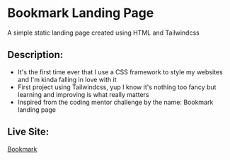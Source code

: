 # Bookmark Landing Page

A simple static landing page created using HTML and Tailwindcss

## Description:

- It's the first time ever that I use a CSS framework to style my websites and I'm kinda falling in love with it
- First project using Tailwindcss, yup I know it's nothing too fancy but learning and improving is what really matters
- Inspired from the coding mentor challenge by the name: Bookmark landing page

## Live Site:

[Bookmark](https://bookmark-static-landing-page.netlify.app)

